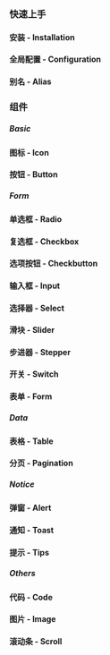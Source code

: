 ### 快速上手
#### 安装 - Installation
#### 全局配置 - Configuration
#### 别名 - Alias



### 组件
##### Basic
#### 图标 - Icon
#### 按钮 - Button
##### Form
#### 单选框 - Radio
#### 复选框 - Checkbox
#### 选项按钮 - Checkbutton
#### 输入框 - Input
#### 选择器 - Select
#### 滑块 - Slider
#### 步进器 - Stepper
#### 开关 - Switch
#### 表单 - Form
##### Data
#### 表格 - Table
#### 分页 - Pagination
##### Notice
#### 弹窗 - Alert
#### 通知 - Toast
#### 提示 - Tips
##### Others
#### 代码 - Code
#### 图片 - Image
#### 滚动条 - Scroll

